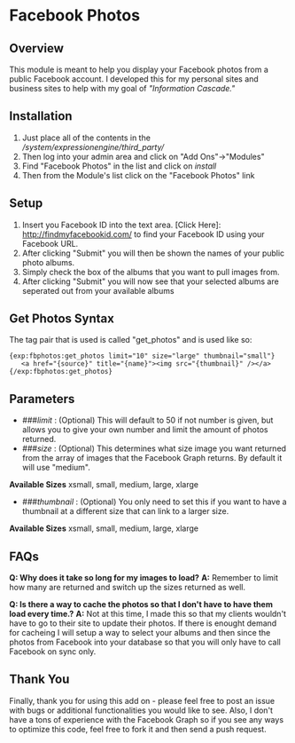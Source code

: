 Facebook Photos
===============

Overview
--------
This module is meant to help you display your Facebook photos from a public Facebook account. I developed this for my personal sites and business sites to help with my goal of _"Information Cascade."_

Installation
------------
1. Just place all of the contents in the _/system/expressionengine/third_party/_
2. Then log into your admin area and click on "Add Ons"->"Modules"
3. Find "Facebook Photos" in the list and click on _install_
4. Then from the Module's list click on the "Facebook Photos" link

Setup
-----
1. Insert you Facebook ID into the text area. [Click Here]: http://findmyfacebookid.com/ to find your Facebook ID using your Facebook URL.
2. After clicking "Submit" you will then be shown the names of your public photo albums.
3. Simply check the box of the albums that you want to pull images from.
4. After clicking "Submit" you will now see that your selected albums are seperated out from your available albums

Get Photos Syntax
-----------------
The tag pair that is used is called "get_photos" and is used like so:

	{exp:fbphotos:get_photos limit="10" size="large" thumbnail="small"}
  	   <a href="{source}" title="{name}"><img src="{thumbnail}" /></a>
	{/exp:fbphotos:get_photos}

Parameters
----------
- ###_limit_ : (Optional) This will default to 50 if not number is given, but allows you to give your own number and limit the amount of photos returned.
- ###_size_ : (Optional) This determines what size image you want returned from the array of images that the Facebook Graph returns. By default it will use "medium".
  
**Available Sizes**
xsmall, small, medium, large, xlarge

- ###_thumbnail_ : (Optional) You only need to set this if you want to have a thumbnail at a different size that can link to a larger size.

**Available Sizes**
xsmall, small, medium, large, xlarge

FAQs
----
**Q: Why does it take so long for my images to load?**
**A:** Remember to limit how many are returned and switch up the sizes returned as well.

**Q: Is there a way to cache the photos so that I don't have to have them load every time.?**
**A:** Not at this time, I made this so that my clients wouldn't have to go to their site to update their photos. If there is enought demand for cacheing I will setup a way to select your albums and then since the photos from Facebook into your database so that you will only have to call Facebook on sync only.

Thank You
---------
Finally, thank you for using this add on - please feel free to post an issue with bugs or additional functionalities you would like to see. Also, I don't have a tons of experience with the Facebook Graph so if you see any ways to optimize this code, feel free to fork it and then send a push request.